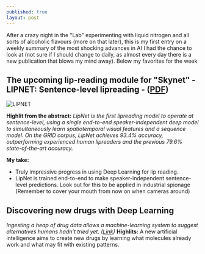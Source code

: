 ```yaml
---
published: true
layout: post
---
```



After a crazy night in the "Lab" experimenting with liquid nitrogen and all sorts of alcoholic flavours (more on that later), this is my first entry on a weekly summary of the most shocking advances in AI I had the chance to look at (not sure if I should change to daily, as almost every day there is a new publication that blows my mind away). Below my favorites for the week

## The upcoming lip-reading module for "Skynet" - LIPNET: Sentence-level lipreading - ([PDF](http://openreview.net/pdf?id=BkjLkSqxg))

![LIPNET]({{site.baseurl}}/images/Post_2016-11-06_Week_in_AI_Lips.png)

**Highlit from the abstract:** _LipNet is the first lipreading model to operate at sentence-level, using a single end-to-end speaker-independent deep model to simultaneously learn spatiotemporal visual features and a sequence model. On the GRID corpus, LipNet achieves 93.4% accuracy, outperforming experienced human lipreaders and the previous 79.6% state-of-the-art accuracy._

**My take:** 
- Truly impressive progress in using Deep Learning for lip reading. 
- LipNet is trained end-to-end to make speaker-independent sentence-level predictions. Look out for this to be applied in industrial spionage (Remember to cover your mouth from now on when cameras around)

## Discovering new drugs with Deep Learning 
_Ingesting a heap of drug data allows a machine-learning system to suggest alternatives humans hadn’t tried yet. ([Link](https://www.technologyreview.com/s/602756/software-dreams-up-new-molecules-in-quest-for-wonder-drugs/))_
**Highlits:** A new artificial intelligence aims to create new drugs by learning what molecules already work and what may fit with existing patterns. 






